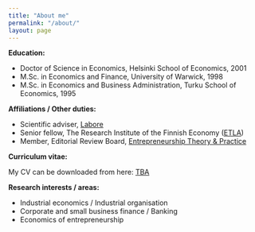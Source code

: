```yaml
---
title: "About me"
permalink: "/about/"
layout: page
---
```


<strong>Education:</strong>
<ul>
 	<li>Doctor of Science in Economics, Helsinki School of Economics, 2001</li>
 	<li>M.Sc. in Economics and Finance, University of Warwick, 1998</li>
 	<li>M.Sc. in Economics and Business Administration, Turku School of Economics, 1995</li>
</ul>

<strong>Affiliations / Other duties:</strong>
<ul>
 	<li>Scientific adviser, <a href="https://labore.fi/">Labore</a></li>
 	<li>Senior fellow, The Research Institute of the Finnish Economy (<a href="https://www.etla.fi/">ETLA</a>)</li>
 	<li>Member, Editorial Review Board, <a href="https://us.sagepub.com/en-us/nam/entrepreneurship-theory-and-practice/journal202602">Entrepreneurship Theory &amp; Practice</a></li>
</ul>

<strong>Curriculum vitae:</strong>

My CV can be downloaded from here: <a href="">TBA</a>

<strong>Research interests / areas:</strong>
<ul>
 	<li>Industrial economics / Industrial organisation</li>
 	<li>Corporate and small business finance / Banking</li>
 	<li>Economics of entrepreneurship</li>
</ul>
&nbsp;